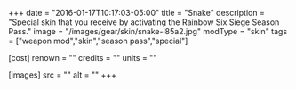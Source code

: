 +++
date = "2016-01-17T10:17:03-05:00"
title = "Snake"
description = "Special skin that you receive by activating the Rainbow Six Siege Season Pass."
image = "/images/gear/skin/snake-l85a2.jpg"
modType = "skin"
tags = ["weapon mod","skin","season pass","special"]

[cost]
  renown = ""
  credits = ""
  units = ""

[images]
  src = ""
  alt = ""
+++
